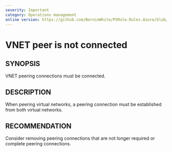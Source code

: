 ```yaml
---
severity: Important
category: Operations management
online version: https://github.com/BernieWhite/PSRule.Rules.Azure/blob/master/docs/rules/en-US/Azure.VirtualNetwork.PeerState.md
---
```


# VNET peer is not connected

## SYNOPSIS

VNET peering connections must be connected.

## DESCRIPTION

When peering virtual networks, a peering connection must be established from both virtual networks.

## RECOMMENDATION

Consider removing peering connections that are not longer required or complete peering connections.
